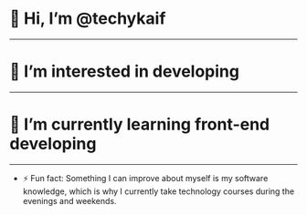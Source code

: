 # 👋 Hi, I’m @techykaif
- --
# 👀 I’m interested in developing
- --
# 🌱 I’m currently learning front-end developing
- --
- ⚡ Fun fact: Something I can improve about myself is my software knowledge, which is why I currently take technology courses during the evenings and weekends.

<!---
techykaif/techykaif is a ✨ special ✨ repository because its `README.md` (this file) appears on your GitHub profile.
You can click the Preview link to take a look at your changes.
--->
